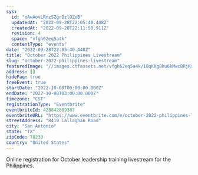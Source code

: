 ```yaml
---
sys:
  id: "oAwAovLRnzSZgrDzlOZoB"
  updatedAt: "2022-09-28T22:05:40.448Z"
  createdAt: "2022-09-28T22:11:50.911Z"
  revision: 4
  space: "vfgh62eq5a4k"
  contentType: "events"
date: "2022-09-28T22:05:40.448Z"
title: "October 2022 Philippines Livestream"
slug: "october-2022-philippines-livestream"
featuredImage: "//images.ctfassets.net/vfgh62eq5a4k/18qKKg8hu6kMwcBRjKsBtN/a97a756dfbd660df2ec640a6a775f943/jakob-owens-uWbRcJSJLV8-unsplash__1_.jpg"
address: []
hideFaq: true
freeEvent: true
startDate: "2022-10-08T00:00:00.000Z"
endDate: "2022-10-08T03:00:00.000Z"
timezone: "CST"
registrationType: "Eventbrite"
eventbriteId: 428842809387
eventbriteURL: "https://www.eventbrite.com/e/october-2022-philippines-livestream-tickets-428842809387"
streetAddress: "8419 Callaghan Road"
city: "San Antonio"
state: "TX"
zipCode: 78230
country: "United States"
---
```


Online registration for October leadership training livestream for the Philippines.